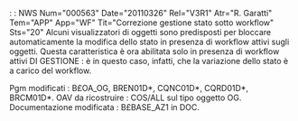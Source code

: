  :  : NWS Num="000563" Date="20110326" Rel="V3R1" Atr="R. Garatti" Tem="APP" App="WF" Tit="Correzione gestione stato sotto workflow" Sts="20"
Alcuni visualizzatori di oggetti sono predisposti per bloccare automaticamente la modifica dello stato in presenza di workflow attivi sugli oggetti.
Questa caratteristica è ora abilitata solo in presenza di workflow attivi DI GESTIONE :  è in questo
caso, infatti, che la variazione dello stato è a carico del workflow.

Pgm modificati :  B£OA_OG, BREN01D\*, CQNC01D\*, CQRD01D\*, BRCM01D\*.
OAV da ricostruire :  COS/ALL sul tipo oggetto OG.
Documentazione modificata :  B£BASE_AZ1 in DOC.
